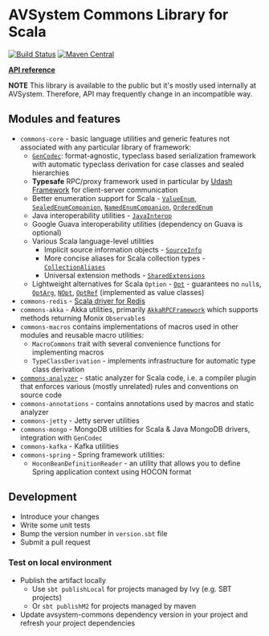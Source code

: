 # AVSystem Commons Library for Scala

[![Build Status](https://travis-ci.org/AVSystem/scala-commons.svg?branch=master)](https://travis-ci.org/AVSystem/scala-commons)
[![Maven Central](https://maven-badges.herokuapp.com/maven-central/com.avsystem.commons/commons-core_2.11/badge.svg)](https://maven-badges.herokuapp.com/maven-central/com.avsystem.commons/commons-core_2.11)

**[API reference](http://avsystem.github.io/scala-commons/api/com/avsystem/commons/index.html)**

**NOTE** This library is available to the public but it's mostly used internally at AVSystem. Therefore, API may frequently change in an incompatible way.

## Modules and features

* `commons-core` - basic language utilities and generic features not associated with any particular library of framework:
  * [`GenCodec`](docs/GenCodec.md): format-agnostic, typeclass based serialization framework with automatic typeclass
    derivation for case classes and sealed hierarchies
  * **Typesafe** RPC/proxy framework used in particular by [Udash Framework](http://guide.udash.io/#/rpc) for
    client-server communication
  * Better enumeration support for Scala -
    [`ValueEnum`](http://avsystem.github.io/scala-commons/api/com/avsystem/commons/misc/ValueEnum.html),
    [`SealedEnumCompanion`](http://avsystem.github.io/scala-commons/api/com/avsystem/commons/misc/SealedEnumCompanion.html),
    [`NamedEnumCompanion`](http://avsystem.github.io/scala-commons/api/com/avsystem/commons/misc/NamedEnumCompanion.html),
    [`OrderedEnum`](http://avsystem.github.io/scala-commons/api/com/avsystem/commons/misc/OrderedEnum.html)
  * Java interoperability utilities - [`JavaInterop`](http://avsystem.github.io/scala-commons/api/com/avsystem/commons/jiop/JavaInterop$.html)
  * Google Guava interoperability utilities (dependency on Guava is optional)
  * Various Scala language-level utilities
    * Implicit source information objects - [`SourceInfo`](http://avsystem.github.io/scala-commons/api/com/avsystem/commons/misc/SourceInfo.html)
    * More concise aliases for Scala collection types - [`CollectionAliases`](http://avsystem.github.io/scala-commons/api/com/avsystem/commons/collection/CollectionAliases$.html)
    * Universal extension methods - [`SharedExtensions`](http://avsystem.github.io/scala-commons/api/com/avsystem/commons/SharedExtensions$.html)
  * Lightweight alternatives for Scala `Option` -
    [`Opt`](http://avsystem.github.io/scala-commons/api/com/avsystem/commons/misc/Opt.html) - guarantees no `null`s,
    [`OptArg`](http://avsystem.github.io/scala-commons/api/com/avsystem/commons/misc/OptArg.html), 
    [`NOpt`](http://avsystem.github.io/scala-commons/api/com/avsystem/commons/misc/NOpt.html), 
    [`OptRef`](http://avsystem.github.io/scala-commons/api/com/avsystem/commons/misc/OptRef.html) (implemented as value classes)
* `commons-redis` - [Scala driver for Redis](docs/RedisDriver.md)
* `commons-akka` - Akka utilities, primarily [`AkkaRPCFramework`](http://avsystem.github.io/scala-commons/api/com/avsystem/commons/rpc/akka/AkkaRPCFramework$.html)
  which supports methods returning Monix `Observable`s
* `commons-macros` contains implementations of macros used in other modules and reusable macro utilities:
  * `MacroCommons` trait with several convenience functions for implementing macros
  * `TypeClassDerivation` - implements infrastructure for automatic type class derivation
* [`commons-analyzer`](docs/Analyzer.md) - static analyzer for Scala code, i.e. a compiler plugin that enforces various (mostly unrelated) rules and conventions on source code
* `commons-annotations` - contains annotations used by macros and static analyzer
* `commons-jetty` - Jetty server utilities
* `commons-mongo` - MongoDB utilities for Scala & Java MongoDB drivers, integration with `GenCodec`
* `commons-kafka` - Kafka utilities
* `commons-spring` - Spring framework utilities:
  * `HoconBeanDefinitionReader` - an utility that allows you to define Spring application context using HOCON format

## Development

* Introduce your changes
* Write some unit tests
* Bump the version number in `version.sbt` file
* Submit a pull request

### Test on local environment

* Publish the artifact locally
  * Use `sbt publishLocal` for projects managed by Ivy (e.g. SBT projects)
  * Or `sbt publishM2` for projects managed by maven
* Update avsystem-commons dependency version in your project and refresh
  your project dependencies
